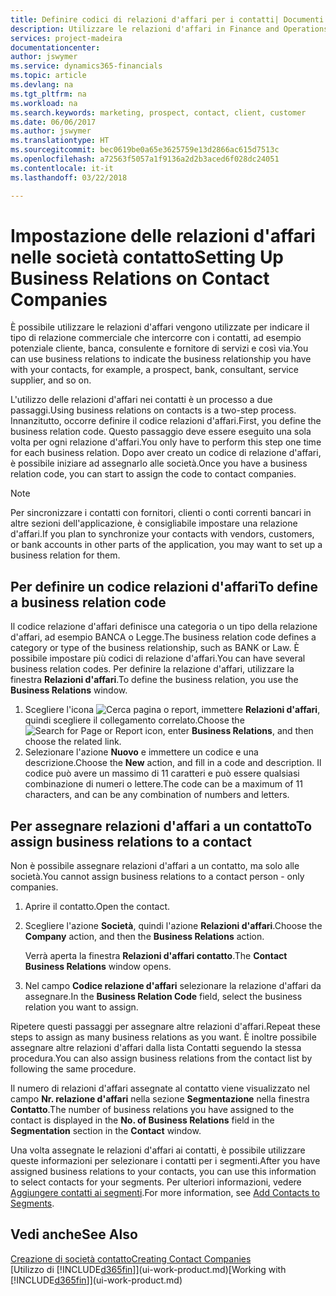 ```yaml
---
title: Definire codici di relazioni d'affari per i contatti| Documenti Microsoft
description: Utilizzare le relazioni d'affari in Finance and Operations, Business edition per supportare il marketing e per indicare il tipo di relazione commerciale che intercorre con prospetti e clienti, ad esempio, una banca o un fornitore di servizi.
services: project-madeira
documentationcenter: 
author: jswymer
ms.service: dynamics365-financials
ms.topic: article
ms.devlang: na
ms.tgt_pltfrm: na
ms.workload: na
ms.search.keywords: marketing, prospect, contact, client, customer
ms.date: 06/06/2017
ms.author: jswymer
ms.translationtype: HT
ms.sourcegitcommit: bec0619be0a65e3625759e13d2866ac615d7513c
ms.openlocfilehash: a72563f5057a1f9136a2d2b3aced6f028dc24051
ms.contentlocale: it-it
ms.lasthandoff: 03/22/2018

---
```

# <a name="setting-up-business-relations-on-contact-companies"></a><span data-ttu-id="b7c0a-103">Impostazione delle relazioni d'affari nelle società contatto</span><span class="sxs-lookup"><span data-stu-id="b7c0a-103">Setting Up Business Relations on Contact Companies</span></span>
<span data-ttu-id="b7c0a-104">È possibile utilizzare le relazioni d'affari vengono utilizzate per indicare il tipo di relazione commerciale che intercorre con i contatti, ad esempio potenziale cliente, banca, consulente e fornitore di servizi e così via.</span><span class="sxs-lookup"><span data-stu-id="b7c0a-104">You can use business relations to indicate the business relationship you have with your contacts, for example, a prospect, bank, consultant, service supplier, and so on.</span></span>

<span data-ttu-id="b7c0a-105">L'utilizzo delle relazioni d'affari nei contatti è un processo a due passaggi.</span><span class="sxs-lookup"><span data-stu-id="b7c0a-105">Using business relations on contacts is a two-step process.</span></span> <span data-ttu-id="b7c0a-106">Innanzitutto, occorre definire il codice relazioni d'affari.</span><span class="sxs-lookup"><span data-stu-id="b7c0a-106">First, you define the business relation code.</span></span> <span data-ttu-id="b7c0a-107">Questo passaggio deve essere eseguito una sola volta per ogni relazione d'affari.</span><span class="sxs-lookup"><span data-stu-id="b7c0a-107">You only have to perform this step one time for each business relation.</span></span> <span data-ttu-id="b7c0a-108">Dopo aver creato un codice di relazione d'affari, è possibile iniziare ad assegnarlo alle società.</span><span class="sxs-lookup"><span data-stu-id="b7c0a-108">Once you have a business relation code, you can start to assign the code to contact companies.</span></span>

> [!NOTE]  
>   <span data-ttu-id="b7c0a-109">Per sincronizzare i contatti con fornitori, clienti o conti correnti bancari in altre sezioni dell'applicazione, è consigliabile impostare una relazione d'affari.</span><span class="sxs-lookup"><span data-stu-id="b7c0a-109">If you plan to synchronize your contacts with vendors, customers, or bank accounts in other parts of the application, you may want to set up a business relation for them.</span></span>

## <a name="to-define-a-business-relation-code"></a><span data-ttu-id="b7c0a-110">Per definire un codice relazioni d'affari</span><span class="sxs-lookup"><span data-stu-id="b7c0a-110">To define a business relation code</span></span>
<span data-ttu-id="b7c0a-111">Il codice relazione d'affari definisce una categoria o un tipo della relazione d'affari, ad esempio BANCA o Legge.</span><span class="sxs-lookup"><span data-stu-id="b7c0a-111">The business relation code defines a category or type of the business relationship, such as BANK or Law.</span></span> <span data-ttu-id="b7c0a-112">È possibile impostare più codici di relazione d'affari.</span><span class="sxs-lookup"><span data-stu-id="b7c0a-112">You can have several business relation codes.</span></span> <span data-ttu-id="b7c0a-113">Per definire la relazione d'affari, utilizzare la finestra **Relazioni d'affari**.</span><span class="sxs-lookup"><span data-stu-id="b7c0a-113">To define the business relation, you use the **Business Relations** window.</span></span>

1. <span data-ttu-id="b7c0a-114">Scegliere l'icona ![Cerca pagina o report](media/ui-search/search_small.png "icona Cerca pagina o report"), immettere **Relazioni d'affari**, quindi scegliere il collegamento correlato.</span><span class="sxs-lookup"><span data-stu-id="b7c0a-114">Choose the ![Search for Page or Report](media/ui-search/search_small.png "Search for Page or Report icon") icon, enter **Business Relations**, and then choose the related link.</span></span>
2. <span data-ttu-id="b7c0a-115">Selezionare l'azione **Nuovo** e immettere un codice e una descrizione.</span><span class="sxs-lookup"><span data-stu-id="b7c0a-115">Choose the **New** action, and fill in a code and description.</span></span> <span data-ttu-id="b7c0a-116">Il codice può avere un massimo di 11 caratteri e può essere qualsiasi combinazione di numeri o lettere.</span><span class="sxs-lookup"><span data-stu-id="b7c0a-116">The code can be a maximum of 11 characters, and can be any combination of numbers and letters.</span></span>

## <a name="AssignBusRelContact"></a> <span data-ttu-id="b7c0a-117">Per assegnare relazioni d'affari a un contatto</span><span class="sxs-lookup"><span data-stu-id="b7c0a-117">To assign business relations to a contact</span></span>
<span data-ttu-id="b7c0a-118">Non è possibile assegnare relazioni d'affari a un contatto, ma solo alle società.</span><span class="sxs-lookup"><span data-stu-id="b7c0a-118">You cannot assign business relations to a contact person - only companies.</span></span>

1. <span data-ttu-id="b7c0a-119">Aprire il contatto.</span><span class="sxs-lookup"><span data-stu-id="b7c0a-119">Open the contact.</span></span>
2. <span data-ttu-id="b7c0a-120">Scegliere l'azione **Società**, quindi l'azione **Relazioni d'affari**.</span><span class="sxs-lookup"><span data-stu-id="b7c0a-120">Choose the **Company** action, and then the **Business Relations** action.</span></span>

    <span data-ttu-id="b7c0a-121">Verrà aperta la finestra **Relazioni d'affari contatto**.</span><span class="sxs-lookup"><span data-stu-id="b7c0a-121">The **Contact Business Relations** window opens.</span></span>
3. <span data-ttu-id="b7c0a-122">Nel campo **Codice relazione d'affari** selezionare la relazione d'affari da assegnare.</span><span class="sxs-lookup"><span data-stu-id="b7c0a-122">In the **Business Relation Code** field, select the business relation you want to assign.</span></span>

<span data-ttu-id="b7c0a-123">Ripetere questi passaggi per assegnare altre relazioni d'affari.</span><span class="sxs-lookup"><span data-stu-id="b7c0a-123">Repeat these steps to assign as many business relations as you want.</span></span> <span data-ttu-id="b7c0a-124">È inoltre possibile assegnare altre relazioni d'affari dalla lista Contatti seguendo la stessa procedura.</span><span class="sxs-lookup"><span data-stu-id="b7c0a-124">You can also assign business relations from the contact list by following the same procedure.</span></span>

<span data-ttu-id="b7c0a-125">Il numero di relazioni d'affari assegnate al contatto viene visualizzato nel campo **Nr. relazione d'affari** nella sezione **Segmentazione** nella finestra **Contatto**.</span><span class="sxs-lookup"><span data-stu-id="b7c0a-125">The number of business relations you have assigned to the contact is displayed in the **No. of Business Relations** field in the **Segmentation** section in the **Contact** window.</span></span>

<span data-ttu-id="b7c0a-126">Una volta assegnate le relazioni d'affari ai contatti, è possibile utilizzare queste informazioni per selezionare i contatti per i segmenti.</span><span class="sxs-lookup"><span data-stu-id="b7c0a-126">After you have assigned business relations to your contacts, you can use this information to select contacts for your segments.</span></span> <span data-ttu-id="b7c0a-127">Per ulteriori informazioni, vedere [Aggiungere contatti ai segmenti](marketing-add-contact-segment.md).</span><span class="sxs-lookup"><span data-stu-id="b7c0a-127">For more information, see [Add Contacts to Segments](marketing-add-contact-segment.md).</span></span>

## <a name="see-also"></a><span data-ttu-id="b7c0a-128">Vedi anche</span><span class="sxs-lookup"><span data-stu-id="b7c0a-128">See Also</span></span>
[<span data-ttu-id="b7c0a-129">Creazione di società contatto</span><span class="sxs-lookup"><span data-stu-id="b7c0a-129">Creating Contact Companies</span></span>](marketing-create-contact-companies.md)  
<span data-ttu-id="b7c0a-130">[Utilizzo di [!INCLUDE[d365fin](includes/d365fin_md.md)]](ui-work-product.md)</span><span class="sxs-lookup"><span data-stu-id="b7c0a-130">[Working with [!INCLUDE[d365fin](includes/d365fin_md.md)]](ui-work-product.md)</span></span>

